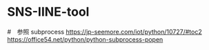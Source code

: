 # SNS-IINE-tool

#　参照
subprocess
https://jp-seemore.com/iot/python/10727/#toc2
https://office54.net/python/python-subprocess-popen
